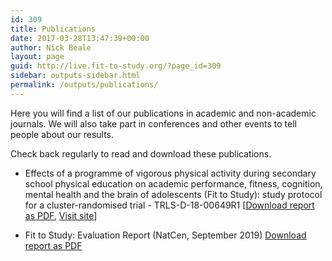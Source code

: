 ```yaml
---
id: 309
title: Publications
date: 2017-03-28T13:47:39+00:00
author: Nick Beale
layout: page
guid: http://live.fit-to-study.org/?page_id=309
sidebar: outputs-sidebar.html
permalink: /outputs/publications/
---
```

Here you will find a list of our publications in academic and non-academic journals. We will also take part in conferences and other events to tell people about our results.

Check back regularly to read and download these publications.

  * Effects of a programme of vigorous physical activity during secondary school physical education on academic performance, fitness, cognition, mental health and the brain of adolescents (Fit to Study): study protocol for a cluster-randomised trial - TRLS-D-18-00649R1 [<a href="assets/Fit-to-Study_ProtocolPaper_2019.pdf">Download report as PDF</a>, <a href="https://trialsjournal.biomedcentral.com/articles/10.1186/s13063-019-3279-6">Visit site</a>] 
  
  * Fit to Study: Evaluation Report (NatCen, September 2019) <a href="assets/FtS%20Evaluation%20Report_Sept2019.pdf">Download report as PDF</a>